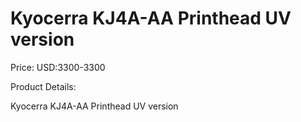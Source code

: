 # Kyocerra KJ4A-AA Printhead UV version

Price: USD:3300-3300

Product Details:

Kyocerra KJ4A-AA Printhead UV version